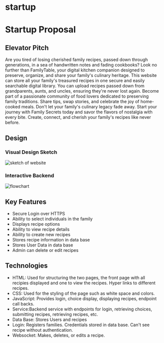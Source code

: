 # startup

# Startup Proposal

## Elevator Pitch
Are you tired of losing cherished family recipes, passed down through generations, in a sea of handwritten notes and fading cookbooks? Look no further than FamilyTable, your digital kitchen companion designed to preserve, organize, and share your family's culinary heritage. This website can store all your family's treasured recipes in one secure and easily searchable digital library. You can upload recipes passed down from grandparents, aunts, and uncles, ensuring they're never lost again. Become part of a passionate community of food lovers dedicated to preserving family traditions. Share tips, swap stories, and celebrate the joy of home-cooked meals. Don't let your family's culinary legacy fade away. Start your journey with Family Secrets today and savor the flavors of nostalgia with every bite. Create, connect, and cherish your family's recipes like never before.

## Design
### Visual Design Sketch
![sketch of website](https://scontent-sjc3-1.xx.fbcdn.net/v/t1.15752-9/379658430_3608068092853298_500923761308092914_n.jpg?_nc_cat=104&ccb=1-7&_nc_sid=ae9488&_nc_ohc=SDYDITT-DT0AX8077_Y&_nc_ht=scontent-sjc3-1.xx&oh=03_AdQCGn2yv8eaMowwJTDA2zfMehWmQfLR1MEiRAgChNk7cw&oe=6535DED4)

### Interactive Backend
![flowchart](https://scontent-sjc3-1.xx.fbcdn.net/v/t1.15752-9/381352424_299251926168184_4236724852794659314_n.jpg?_nc_cat=107&ccb=1-7&_nc_sid=ae9488&_nc_ohc=n8Ol75iRs9sAX8YZ8qk&_nc_ht=scontent-sjc3-1.xx&oh=03_AdRYiKivjGBbGlVHTsXgwf0gOQMJwjKlp8NlbiD6xT7Mtw&oe=6536087D)

## Key Features
- Secure Login over HTTPS
- Ability to select individuals in the family
- Displays recipe options
- Ability to view recipe details
- Ability to create new recipes
- Stores recipe information in data base
- Stores User Data in data base
- Admin can delete or edit recipes

## Technologies
- HTML: Used for structuring the two pages, the front page with all recipies displayed and one to view the recipes. Hyper links to different recipes.
- CSS: Used for the styling of the page such as white space and colors.
- JavaScript: Provides login, choice display, displaying recipes, endpoint call backs.
- Service:Backend service with endpoints for login, retrieving choices, submitting recipes, retrieving recipes, etc.
- Data Base: Stores Users and recipes
- Login: Registers families. Credentials stored in data base. Can't see recipe without authentication.
- Websocket: Makes, deletes, or edits a recipe.
